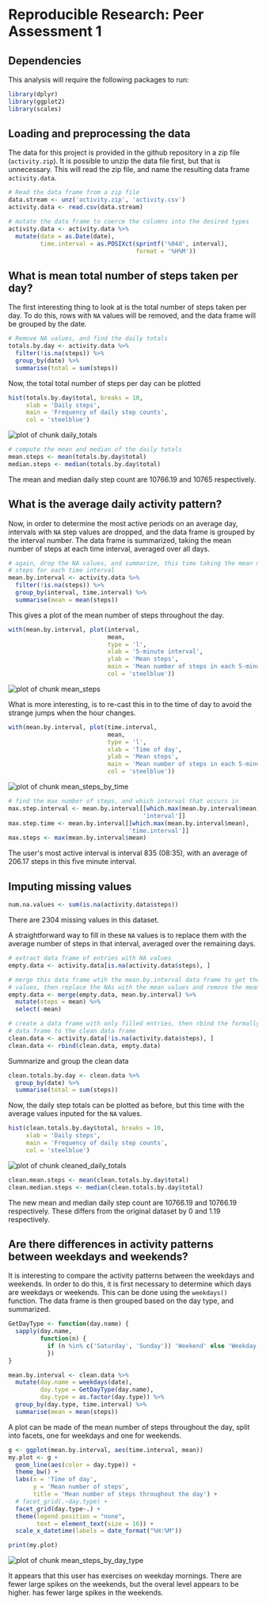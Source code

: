 # Reproducible Research: Peer Assessment 1


## Dependencies
This analysis will require the following packages to run:


```r
library(dplyr)
library(ggplot2)
library(scales)
```

## Loading and preprocessing the data
The data for this project is provided in the github repository in a zip
file (`activity.zip`). It is possible to  unzip the data file first, but
that is unnecessary. This will read the zip file, and name the resulting
data frame `activity.data`.


```r
# Read the data frame from a zip file
data.stream <- unz('activity.zip', 'activity.csv')
activity.data <- read.csv(data.stream)

# mutate the data frame to coerce the columns into the desired types
activity.data <- activity.data %>%
  mutate(date = as.Date(date),
         time.interval = as.POSIXct(sprintf('%04d', interval),
                                    format = '%H%M'))
```


## What is mean total number of steps taken per day?

The first interesting thing to look at is the total number of steps taken per
day. To do this, rows with `NA` values will be removed, and the data frame will
be grouped by the date.


```r
# Remove NA values, and find the daily totals
totals.by.day <- activity.data %>%
  filter(!is.na(steps)) %>%
  group_by(date) %>%
  summarise(total = sum(steps))
```

Now, the total total number of steps per day can be plotted


```r
hist(totals.by.day$total, breaks = 10,
     xlab = 'Daily steps',
     main = 'Frequency of daily step counts',
     col = 'steelblue')
```

![plot of chunk daily_totals](./PA1_template_files/figure-html/daily_totals.png) 


```r
# compute the mean and median of the daily totals
mean.steps <- mean(totals.by.day$total)
median.steps <- median(totals.by.day$total)
```

The mean and median daily step count are 10766.19 and 10765
respectively.


## What is the average daily activity pattern?

Now, in order to determine the most active periods on an average day, intervals
with `NA` step values are dropped, and the data frame is grouped by the
interval number. The data frame is summarized, taking the mean number of steps
at each time interval, averaged over all days.


```r
# again, drop the NA values, and summarize, this time taking the mean number of
# steps for each time interval
mean.by.interval <- activity.data %>%
  filter(!is.na(steps)) %>%
  group_by(interval, time.interval) %>%
  summarise(mean = mean(steps))
```

This gives a plot of the mean number of steps throughout the day.


```r
with(mean.by.interval, plot(interval,
                            mean,
                            type = 'l',
                            xlab = '5-minute interval',
                            ylab = 'Mean steps',
                            main = 'Mean number of steps in each 5-minutes interval',
                            col = 'steelblue'))
```

![plot of chunk mean_steps](./PA1_template_files/figure-html/mean_steps.png) 

What is more interesting, is to re-cast this in to the time of day to avoid the
strange jumps when the hour changes.


```r
with(mean.by.interval, plot(time.interval,
                            mean,
                            type = 'l',
                            xlab = 'Time of day',
                            ylab = 'Mean steps',
                            main = 'Mean number of steps in each 5-minutes interval',
                            col = 'steelblue'))
```

![plot of chunk mean_steps_by_time](./PA1_template_files/figure-html/mean_steps_by_time.png) 


```r
# find the max number of steps, and which interval that occurs in
max.step.interval <- mean.by.interval[[which.max(mean.by.interval$mean),
                                      'interval']]
max.step.time <- mean.by.interval[[which.max(mean.by.interval$mean),
                                  'time.interval']]
max.steps <- max(mean.by.interval$mean)
```

The user's most active interval is interval 835
(08:35), with an average of
206.17 steps in this five minute interval.

## Imputing missing values


```r
num.na.values <- sum(is.na(activity.data$steps))
```

There are 2304 missing values in this dataset.

A straightforward way to fill in these `NA` values is to replace them with the
average number of steps in that interval, averaged over the remaining days.


```r
# extract data frame of entries with NA values
empty.data <- activity.data[is.na(activity.data$steps), ]

# merge this data frame wtih the mean.by.interval data frame to get the mean
# values, then replace the NAs with the mean values and remove the mean column
empty.data <- merge(empty.data, mean.by.interval) %>%
  mutate(steps = mean) %>%
  select(-mean)

# create a data frame with only filled entries, then rbind the formally empty
# data frame to the clean data frame
clean.data <- activity.data[!is.na(activity.data$steps), ]
clean.data <- rbind(clean.data, empty.data)
```

Summarize and group the clean data


```r
clean.totals.by.day <- clean.data %>%
  group_by(date) %>%
  summarise(total = sum(steps))
```

Now, the daily step totals can be plotted as before, but this time with the
average values inputed for the `NA` values.


```r
hist(clean.totals.by.day$total, breaks = 10,
     xlab = 'Daily steps',
     main = 'Frequency of daily step counts',
     col = 'steelblue')
```

![plot of chunk cleaned_daily_totals](./PA1_template_files/figure-html/cleaned_daily_totals.png) 


```r
clean.mean.steps <- mean(clean.totals.by.day$total)
clean.median.steps <- median(clean.totals.by.day$total)
```

The new mean and median daily step count are 10766.19 and
10766.19 respectively. These differs from the original dataset
by 0 and 1.19
respectively.


## Are there differences in activity patterns between weekdays and weekends?

It is interesting to compare the activity patterns between the weekdays and
weekends. In order to do this, it is first necessary to determine which days 
are weekdays or weekends. This can be done using the `weekdays()` function.
The data frame is then grouped based on the day type, and summarized.


```r
GetDayType <- function(day.name) {
  sapply(day.name,
         function(n) {
           if (n %in% c('Saturday', 'Sunday')) 'Weekend' else 'Weekday'
           })
}

mean.by.interval <- clean.data %>%
  mutate(day.name = weekdays(date),
         day.type = GetDayType(day.name),
         day.type = as.factor(day.type)) %>%
  group_by(day.type, time.interval) %>%
  summarise(mean = mean(steps))
```

A plot can be made of the mean number of steps throughout the day,
split into facets, one for weekdays and one for weekends.


```r
g <- ggplot(mean.by.interval, aes(time.interval, mean))
my.plot <- g +
  geom_line(aes(color = day.type)) +
  theme_bw() +
  labs(x = 'Time of day',
       y = 'Mean number of steps',
       title = 'Mean number of steps throughout the day') +
  # facet_grid(.~day.type) +
  facet_grid(day.type~.) +
  theme(legend.position = "none",
        text = element_text(size = 16)) +
  scale_x_datetime(labels = date_format("%H:%M"))

print(my.plot)
```

![plot of chunk mean_steps_by_day_type](./PA1_template_files/figure-html/mean_steps_by_day_type.png) 

It appears that this user has exercises on weekday mornings. There are fewer large spikes on the weekends, but the overal level appears to be higher.
has fewer large spikes in the weekends.
